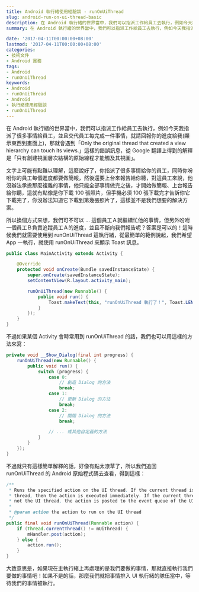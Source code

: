 ```yaml
---
title: Android 執行緒使用經驗談 - runOnUiThread
slug: android-run-on-ui-thread-basic
description: 在 Android 執行緒的世界當中，我們可以指派工作給員工去執行，例如今天我指派了很多事情給員工 ...
summary: 在 Android 執行緒的世界當中，我們可以指派工作給員工去執行，例如今天我指派了很多事情給員工 ...

date: '2017-04-11T00:00:00+08:00'
lastmod: '2017-04-11T00:00:00+08:00'
categories:
- 技術文件
- Android 實務
tags:
- Android
- runOnUiThread
keywords:
- Android
- runOnUiThread
- Android
- 執行緒使用經驗談
- runOnUiThread
---
```


在 Android 執行緒的世界當中，我們可以指派工作給員工去執行，例如今天我指派了很多事情給員工，並且交代員工每完成一件事情，就請回報你的進度給我(顯示東西到畫面上)，那就會遇到「Only the original thread that created a view hierarchy can touch its views.」這樣的錯誤訊息，從 Google 翻譯上得到的解釋是「只有創建視圖層次結構的原始線程才能觸及其視圖」。

文字上可能有點難以理解，這麼說好了，你指派了很多事情給你的員工，同時你吩咐你的員工每個進度都要做簡報，然後還要上台來報告給你聽，對這員工來說，他沒辦法承擔那麼複雜的事情，他只能全部事情做完之後，才開始做簡報、上台報告給你聽，這就有點像是你下載 100 張照片，但手機必須 100 張下載完才告訴你它下載完了，你沒辦法知道它下載到第幾張照片了，這樣並不是我們想要的解決方案。

所以換個方式來想，我們可不可以 ... 這個員工Ａ就繼續忙他的事情，但另外吩咐一個員工Ｂ負責追蹤員工Ａ的進度，並且不斷向我們報告呢？答案是可以的！這時候我們就需要使用到 runOnUiThread 這執行緒，從最簡單的範例說起，我們希望 App 一執行，就使用 runOnUiThread 來顯示 Toast 訊息。

```java
public class MainActivity extends Activity {

    @Override
    protected void onCreate(Bundle savedInstanceState) {
        super.onCreate(savedInstanceState);
        setContentView(R.layout.activity_main); 

        runOnUiThread(new Runnable() {
            public void run() {
                Toast.makeText(this, "runOnUiThread 執行了！", Toast.LENGTH_SHORT).show();
            }
        });
    }
}
```

不過如果某個 Activity 會時常用到 runOnUiThread 的話，我們也可以用這樣的方法來寫：

```java
private void __Show_Dialog(final int progress) {
    runOnUiThread(new Runnable() {
        public void run() {
            switch (progress) {
                case 0:
                    // 創造 Dialog 的方法
                    break;
                case 1:
                    // 更新 Dialog 的方法
                    break;
                case 2:
                    // 關閉 Dialog 的方法
                    break;

                // ... 或其他自定義的方法
            }
        }
    });
}
```

不過就只有這樣簡單解釋的話，好像有點太潦草了，所以我們追回 runOnUiThread 的 Android 原始程式碼去查看，得到這樣：

```java
/**
 * Runs the specified action on the UI thread. If the current thread is the UI
 * thread, then the action is executed immediately. If the current thread is
 * not the UI thread, the action is posted to the event queue of the UI thread.
 *
 * @param action the action to run on the UI thread
 */
public final void runOnUiThread(Runnable action) {
    if (Thread.currentThread() != mUiThread) {
        mHandler.post(action);
    } else {
        action.run();
    }
}
```

大致意思是，如果現在主執行緒上再處理的是我們要做的事情，那就直接執行我們要做的事情吧！如果不是的話，那麼我們就把事情排入 UI 執行緒的隊伍當中，等待我們的事情被執行。